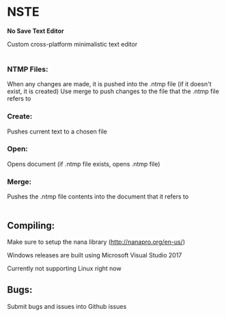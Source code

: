 # NSTE
**No Save Text Editor**

Custom cross-platform minimalistic text editor
<br>
<br>
### NTMP Files:
When any changes are made, it is pushed into the .ntmp file (if it doesn't exist, it is created)
Use merge to push changes to the file that the .ntmp file refers to

### Create:
Pushes current text to a chosen file

### Open:
Opens document (if .ntmp file exists, opens .ntmp file)

### Merge:
Pushes the .ntmp file contents into the document that it refers to
<br>
<br>
## Compiling:
Make sure to setup the nana library (http://nanapro.org/en-us/)

Windows releases are built using Microsoft Visual Studio 2017

Currently not supporting Linux right now

## Bugs:
Submit bugs and issues into Github issues
